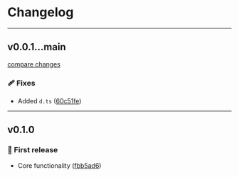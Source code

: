# Changelog

---

## v0.0.1...main

[compare changes](https://github.com/RubaXa/gizmo-di/compare/v0.0.1...main)

### 🩹 Fixes

- Added `d.ts` ([60c51fe](https://github.com/RubaXa/gizmo-di/commit/60c51fe))

---

## v0.1.0


### 🚀 First release

- Core functionality ([fbb5ad6](https://github.com/RubaXa/gizmo-di/commit/fbb5ad6))

